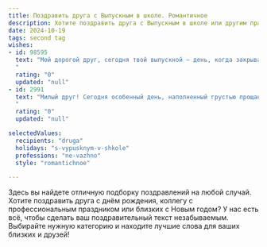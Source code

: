 ```yaml
---
title: Поздравить друга с Выпускным в школе. Романтичное
description: Хотите поздравить друга с Выпускным в школе или другим праздником? Наш ИИ создаст незабываемое поздравление, а вы обязательно выделитесь среди других.  
date: 2024-10-19
tags: second tag
wishes:
- id: 98595
  text: "Мой дорогой друг, сегодня твой выпускной – день, когда закрывается одна дверь и распахиваются тысячи других, полных невероятных возможностей и светлых надежд.  Пусть эта волнующая  новая глава твоей жизни будет наполнена  яркими красками любви,  искренней радости и  незабываемыми  встречами.  Пусть каждый твой шаг будет  лёгким и уверенным,  а сердце всегда  наполняется  теплотой и счастьем.  Я бесконечно рад(а) за тебя и желаю тебе всего самого прекрасного!
  "
  rating: "0"
  updated: "null"
- id: 2991
  text: "Милый друг! Сегодня особенный день, наполненный грустью прощания и радостью предвкушения нового. Пусть этот выпускной вечер станет не точкой, а многоточием в истории нашей дружбы. Вспоминая школьные годы, сохрани в сердце тепло наших общих моментов, забавных историй и светлой грусти.  Верь в себя, иди смело к своей мечте, а я всегда буду рядом, чтобы разделить с тобой и радость побед, и горечь неудач.
  "
  rating: "0"
  updated: "null"

selectedValues:
  recipients: "druga"
  holidays: "s-vypusknym-v-shkole"
  professions: "ne-vazhno"
  style: "romantichnoe"

---
```


Здесь вы найдете отличную подборку поздравлений на любой случай.
Хотите поздравить друга с днём рождения, коллегу с профессиональным праздником или близких с Новым годом? У нас есть всё, чтобы сделать ваш поздравительный текст незабываемым. Выбирайте нужную категорию и находите лучшие слова для ваших близких и друзей!
